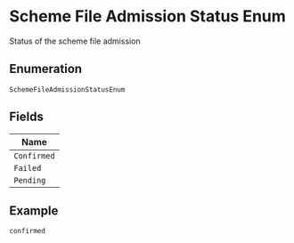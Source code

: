 
# Scheme File Admission Status Enum

Status of the scheme file admission

## Enumeration

`SchemeFileAdmissionStatusEnum`

## Fields

| Name |
|  --- |
| `Confirmed` |
| `Failed` |
| `Pending` |

## Example

```
confirmed
```

